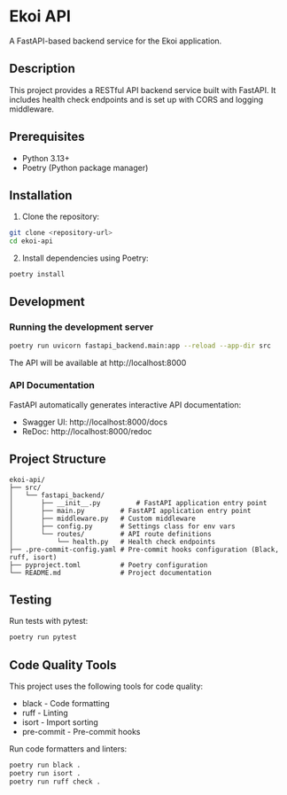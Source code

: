 # Ekoi API

A FastAPI-based backend service for the Ekoi application.

## Description

This project provides a RESTful API backend service built with FastAPI. It includes health check endpoints and is set up with CORS and logging middleware.

## Prerequisites

- Python 3.13+
- Poetry (Python package manager)

## Installation

1. Clone the repository:

```bash
git clone <repository-url>
cd ekoi-api
```

2. Install dependencies using Poetry:

```bash
poetry install
```

## Development

### Running the development server

```bash
poetry run uvicorn fastapi_backend.main:app --reload --app-dir src
```

The API will be available at http://localhost:8000

### API Documentation

FastAPI automatically generates interactive API documentation:

- Swagger UI: http://localhost:8000/docs
- ReDoc: http://localhost:8000/redoc

## Project Structure

```
ekoi-api/
├── src/
│   └── fastapi_backend/
│       ├── __init__.py         # FastAPI application entry point
│       ├── main.py         # FastAPI application entry point
│       ├── middleware.py   # Custom middleware
│       ├── config.py       # Settings class for env vars
│       └── routes/         # API route definitions
│           └── health.py   # Health check endpoints
├── .pre-commit-config.yaml # Pre-commit hooks configuration (Black, ruff, isort)
├── pyproject.toml          # Poetry configuration
└── README.md               # Project documentation
```

## Testing

Run tests with pytest:

```bash
poetry run pytest
```

## Code Quality Tools

This project uses the following tools for code quality:

- black - Code formatting
- ruff - Linting
- isort - Import sorting
- pre-commit - Pre-commit hooks

Run code formatters and linters:

```bash
poetry run black .
poetry run isort .
poetry run ruff check .
```

